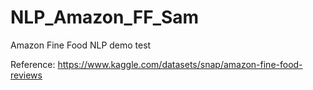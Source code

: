 # NLP_Amazon_FF_Sam
Amazon Fine Food NLP demo test

Reference:
https://www.kaggle.com/datasets/snap/amazon-fine-food-reviews
